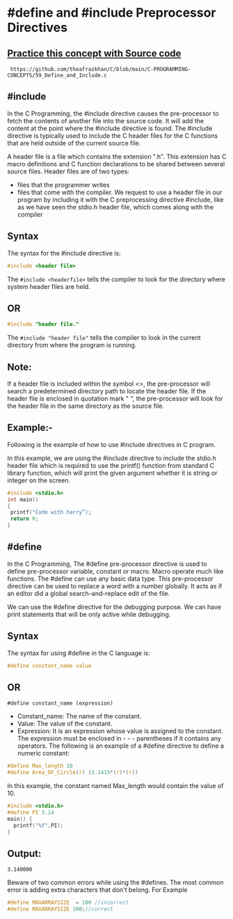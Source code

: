 # #define and #include Preprocessor Directives


## [Practice this concept with Source code ](https://github.com/theafrazkhan/C/blob/main/C-PROGRAMMING-CONCEPTS/59_Define_and_Include.c)

```
 https://github.com/theafrazkhan/C/blob/main/C-PROGRAMMING-CONCEPTS/59_Define_and_Include.c
```


## #include

In the C Programming, the #include directive causes the pre-processor to fetch the contents of another file into the source code. It will add the content at the point where the #include directive is found. The #include directive is typically used to include the C header files for the C functions that are held outside of the current source file.

A header file is a file which contains the extension ".h". This extension has C macro definitions and C function declarations to be shared between several source files. Header files are of two types:

- files that the programmer writes
- files that come with the compiler.
We request to use a header file in our program by including it with the C preprocessing directive #include, like as we have seen the stdio.h header file, which comes along with the compiler

## Syntax
The syntax for the #include directive is:
``` c
#include <header file>
```

The ``` #include <headerfile> ``` tells the compiler to look for the directory where system header files are held.

## OR
``` c
#include "header file."
```

The ``` #include "header file" ``` tells the compiler to look in the current directory from where the program is running.

## Note:
 If a header file is included within the symbol <>, the pre-processor will search a predetermined directory path to locate the header file. If the header file is enclosed in quotation mark " ", the pre-processor will look for the header file in the same directory as the source file.

## Example:-

Following is the example of how to use #include directives in C program.

In this example, we are using the #include directive to include the stdio.h header file which is required to use the printf() function from standard C library function, which will print the given argument whether it is string or integer on the screen. 
``` c
#include <stdio.h>
int main()
{
 printf("Code with harry”);
 return 0;
}
```
## #define
In the C Programming, The #define pre-processor directive is used to define pre-processor variable, constant or macro. Macro operate much like functions. The #define can use any basic data type. This pre-processor directive can be used to replace a word with a number globally. It acts as if an editor did a global search-and-replace edit of the file.

We can use the #define directive for the debugging purpose. We can have print statements that will be only active while debugging.

## Syntax
The syntax for using #define in the C language is:
``` c
#define constant_name value
```

## OR
```
#define constant_name (expression)
```

- Constant_name: The name of the constant.
- Value: The value of the constant.
- Expression: It is an expression whose value is assigned to the constant. The expression must be enclosed in - - - parentheses if it contains any operators.
The following is an example of a #define directive to define a numeric constant:
``` c
#define Max_length 10
#define Area_OF_Circle(r) (3.1415*(r)*(r))
```
In this example, the constant named Max_length  would contain the value of 10.
``` c
#include <stdio.h>  
#define PI 3.14  
main() {  
  printf("%f",PI);  
}  
```

## Output: 
```
3.140000
```
Beware of two common errors while using the #defines. The most common error is adding extra characters that don't belong. For Example
```c 
#define MAXARRAYSIZE  = 100 //incorrect
#define MAXARRAYSIZE 100;//correct
```